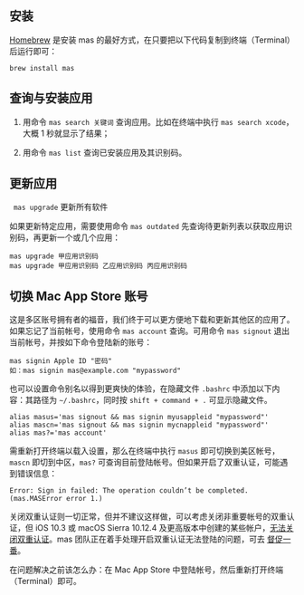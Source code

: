 ## 安装

[Homebrew](https://brew.sh/index_zh-cn.html) 是安装 mas 的最好方式，在只要把以下代码复制到终端（Terminal）后运行即可：

```
brew install mas
```

## 查询与安装应用

1. 用命令 `mas search 关键词` 查询应用。比如在终端中执行 `mas search xcode`，大概 1 秒就显示了结果；

2. 用命令 `mas list` 查询已安装应用及其识别码。

## 更新应用

 `  mas upgrade `  更新所有软件

如果更新特定应用，需要使用命令 `mas outdated` 先查询待更新列表以获取应用识别码，再更新一个或几个应用：

```
mas upgrade 甲应用识别码
mas upgrade 甲应用识别码 乙应用识别码 丙应用识别码
```

## 切换 Mac App Store 账号

这是多区账号拥有者的福音，我们终于可以更方便地下载和更新其他区的应用了。如果忘记了当前帐号，使用命令 `mas account` 查询。可用命令 `mas signout` 退出当前帐号，并按如下命令登陆新的账号：

```
mas signin Apple ID "密码"
如：mas signin mas@example.com "mypassword"
```

也可以设置命令别名以得到更爽快的体验，在隐藏文件 `.bashrc` 中添加以下内容：其路径为 `~/.bashrc`，同时按 `shift + command + .` 可显示隐藏文件。

```
alias masus='mas signout && mas signin myusappleid "mypassword"'
alias mascn='mas signout && mas signin mycnappleid "mypassword"'
alias mas?='mas account'
```

需重新打开终端以载入设置，那么在终端中执行 `masus` 即可切换到美区帐号，`mascn` 即切到中区，`mas?` 可查询目前登陆帐号。但如果开启了双重认证，可能遇到错误信息：

```
Error: Sign in failed: The operation couldn’t be completed. (mas.MASError error 1.)
```

关闭双重认证则一切正常，但并不建议这样做，可以考虑关闭非重要帐号的双重认证，但 iOS 10.3 或 macOS Sierra 10.12.4 及更高版本中创建的某些帐户，[无法关闭双重认证](https://support.apple.com/zh-cn/HT204915)。mas 团队正在着手处理开启双重认证无法登陆的问题，可去 [督促一番](https://github.com/mas-cli/mas/issues/56)。

在问题解决之前该怎么办：在 Mac App Store 中登陆帐号，然后重新打开终端（Terminal）即可。
